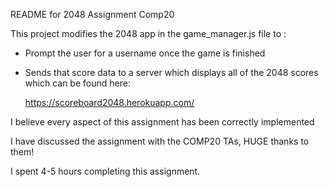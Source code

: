 README for 2048 Assignment 
Comp20 

This project modifies the 2048 app in the game_manager.js file to : 
- Prompt the user for a username once the game is finished 
- Sends that score data to a server which displays all of the 
  2048 scores which can be found here: 
  
  https://scoreboard2048.herokuapp.com/

I believe every aspect of this assignment has been correctly implemented 

I have discussed the assignment with the COMP20 TAs, HUGE thanks to them! 

I spent 4-5 hours completing this assignment.


